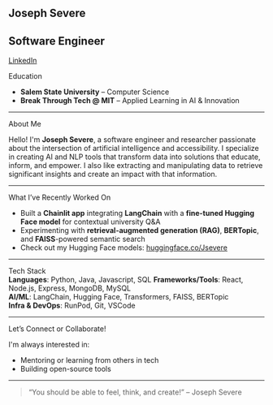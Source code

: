  Joseph Severe 
---
 Software Engineer
---
[LinkedIn](https://www.linkedin.com/in/joseph-s-15406020a/)

 Education  
- **Salem State University** – Computer Science  
- **Break Through Tech @ MIT** – Applied Learning in AI & Innovation  
---

About Me

Hello! I'm **Joseph Severe**, a software engineer and researcher passionate about the intersection of artificial intelligence and accessibility. I specialize in creating AI and NLP tools that transform data into solutions that educate, inform, and empower. I also like extracting and manipulating data to retrieve significant insights and create an impact with that information.  

---

 What I’ve Recently Worked On

- Built a **Chainlit app** integrating **LangChain** with a **fine-tuned Hugging Face model** for contextual university Q&A  
- Experimenting with **retrieval-augmented generation (RAG)**, **BERTopic**, and **FAISS**-powered semantic search  
- Check out my Hugging Face models: [huggingface.co/Jsevere](https://huggingface.co/Jsevere)   
---

 Tech Stack  
**Languages**: Python, Java, Javascript, SQL
**Frameworks/Tools**: React, Node.js, Express, MongoDB, MySQL  
**AI/ML**: LangChain, Hugging Face, Transformers, FAISS, BERTopic  
**Infra & DevOps**: RunPod, Git, VSCode

---
 Let’s Connect or Collaborate!

I'm always interested in:
- Mentoring or learning from others in tech  
- Building open-source tools   
---

> “You should be able to feel, think, and create!” – Joseph Severe
